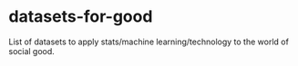 # datasets-for-good
List of datasets to apply stats/machine learning/technology to the world of social good.
